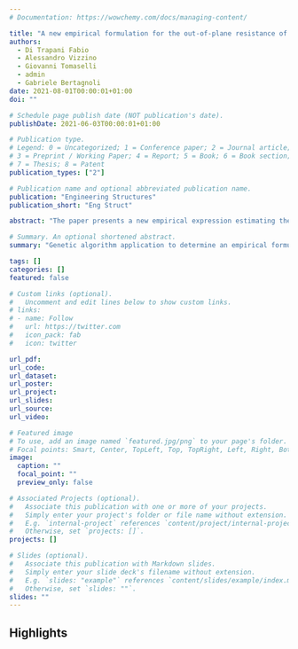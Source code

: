 ```yaml
---
# Documentation: https://wowchemy.com/docs/managing-content/

title: "A new empirical formulation for the out-of-plane resistance of infilled reinforced concrete frames without prior in-plane loading"
authors:
  - Di Trapani Fabio
  - Alessandro Vizzino
  - Giovanni Tomaselli
  - admin
  - Gabriele Bertagnoli
date: 2021-08-01T00:00:01+01:00
doi: ""

# Schedule page publish date (NOT publication's date).
publishDate: 2021-06-03T00:00:01+01:00

# Publication type.
# Legend: 0 = Uncategorized; 1 = Conference paper; 2 = Journal article;
# 3 = Preprint / Working Paper; 4 = Report; 5 = Book; 6 = Book section;
# 7 = Thesis; 8 = Patent
publication_types: ["2"]

# Publication name and optional abbreviated publication name.
publication: "Engineering Structures"
publication_short: "Eng Struct"

abstract: "The paper presents a new empirical expression estimating the out-of-plane (OOP) resistance of infilled reinforced concrete frames subject to horizontal forces. The new model is calibrated through an optimization process based on a hybrid dataset, including experimental data from real tests and from numerical simulations obtained from a refined FE micro-model realized in Abaqus. The new expression considers the effect of vertical loads and also introduces a conversion factor to uniformize point-load and uniform load out-of-plane tests. The final expression is also flexible with respect to available data on the infill material properties, as it is specialized in two versions, one providing the conventional compressive strength of the units, the other providing the conventional compressive strength of masonry as possible inputs. Results presented in the paper will show a noticeable accuracy of the proposed model in estimating the ultimate out-of-plane load of a masonry infill wall, with respect to available models. The formula provides a reference undamaged OOP force but can be easily combined with available strength-reduction functions to consider the effect of prior in-plane loading. "

# Summary. An optional shortened abstract.
summary: "Genetic algorithm application to determine an empirical formulation for oop strenght of infills starting from a set of experimental and numerica results"

tags: []
categories: []
featured: false

# Custom links (optional).
#   Uncomment and edit lines below to show custom links.
# links:
# - name: Follow
#   url: https://twitter.com
#   icon_pack: fab
#   icon: twitter

url_pdf: 
url_code:
url_dataset:
url_poster:
url_project:
url_slides:
url_source:
url_video:

# Featured image
# To use, add an image named `featured.jpg/png` to your page's folder. 
# Focal points: Smart, Center, TopLeft, Top, TopRight, Left, Right, BottomLeft, Bottom, BottomRight.
image:
  caption: ""
  focal_point: ""
  preview_only: false

# Associated Projects (optional).
#   Associate this publication with one or more of your projects.
#   Simply enter your project's folder or file name without extension.
#   E.g. `internal-project` references `content/project/internal-project/index.md`.
#   Otherwise, set `projects: []`.
projects: []

# Slides (optional).
#   Associate this publication with Markdown slides.
#   Simply enter your slide deck's filename without extension.
#   E.g. `slides: "example"` references `content/slides/example/index.md`.
#   Otherwise, set `slides: ""`.
slides: ""
---
```




## **Highlights**

